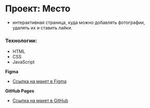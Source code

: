 # Проект: Место
  - интерактивная страница, куда можно добавлять фотографии, удалять их и ставить лайки.

### Технологии:

* HTML
* CSS
* JavaScript

**Figma**

* [Ссылка на макет в Figma](https://www.figma.com/file/2cn9N9jSkmxD84oJik7xL7/JavaScript.-Sprint-4?node-id=0%3A1)

**GitHub Pages**

* [Ссылка на макет в GitHub]()
